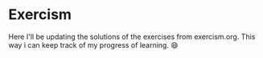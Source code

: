 # Exercism

Here I'll be updating the solutions of the exercises from exercism.org. This way i can keep track of my progress of learning. 😄
